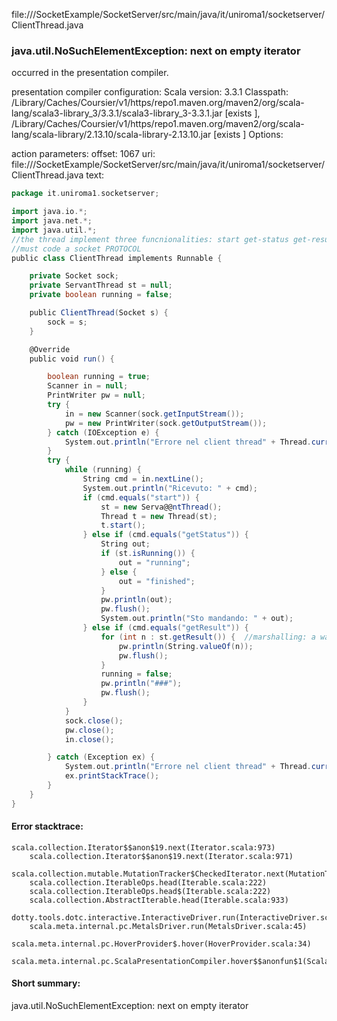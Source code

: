 file://<WORKSPACE>/SocketExample/SocketServer/src/main/java/it/uniroma1/socketserver/ClientThread.java
### java.util.NoSuchElementException: next on empty iterator

occurred in the presentation compiler.

presentation compiler configuration:
Scala version: 3.3.1
Classpath:
<HOME>/Library/Caches/Coursier/v1/https/repo1.maven.org/maven2/org/scala-lang/scala3-library_3/3.3.1/scala3-library_3-3.3.1.jar [exists ], <HOME>/Library/Caches/Coursier/v1/https/repo1.maven.org/maven2/org/scala-lang/scala-library/2.13.10/scala-library-2.13.10.jar [exists ]
Options:



action parameters:
offset: 1067
uri: file://<WORKSPACE>/SocketExample/SocketServer/src/main/java/it/uniroma1/socketserver/ClientThread.java
text:
```scala
package it.uniroma1.socketserver;

import java.io.*;
import java.net.*;
import java.util.*;
//the thread implement three funcnionalities: start get-status get-result => how to implement it
//must code a socket PROTOCOL
public class ClientThread implements Runnable {

    private Socket sock;
    private ServantThread st = null;
    private boolean running = false;

    public ClientThread(Socket s) {
        sock = s;
    }

    @Override
    public void run() {

        boolean running = true;
        Scanner in = null;
        PrintWriter pw = null;
        try {
            in = new Scanner(sock.getInputStream());
            pw = new PrintWriter(sock.getOutputStream());
        } catch (IOException e) {
            System.out.println("Errore nel client thread" + Thread.currentThread());
        }
        try {
            while (running) {
                String cmd = in.nextLine();
                System.out.println("Ricevuto: " + cmd);
                if (cmd.equals("start")) {
                    st = new Serva@@ntThread();
                    Thread t = new Thread(st);
                    t.start();
                } else if (cmd.equals("getStatus")) {
                    String out;
                    if (st.isRunning()) {
                        out = "running";
                    } else {
                        out = "finished";
                    }
                    pw.println(out);
                    pw.flush();
                    System.out.println("Sto mandando: " + out);
                } else if (cmd.equals("getResult")) {
                    for (int n : st.getResult()) {  //marshalling: a way to format the server response data in a way that the client can handle
                        pw.println(String.valueOf(n));
                        pw.flush();    
                    }
                    running = false;
                    pw.println("###");
                    pw.flush();
                }
            }
            sock.close();
            pw.close();
            in.close();

        } catch (Exception ex) {
            System.out.println("Errore nel client thread" + Thread.currentThread());
            ex.printStackTrace();
        }
    }
}

```



#### Error stacktrace:

```
scala.collection.Iterator$$anon$19.next(Iterator.scala:973)
	scala.collection.Iterator$$anon$19.next(Iterator.scala:971)
	scala.collection.mutable.MutationTracker$CheckedIterator.next(MutationTracker.scala:76)
	scala.collection.IterableOps.head(Iterable.scala:222)
	scala.collection.IterableOps.head$(Iterable.scala:222)
	scala.collection.AbstractIterable.head(Iterable.scala:933)
	dotty.tools.dotc.interactive.InteractiveDriver.run(InteractiveDriver.scala:168)
	scala.meta.internal.pc.MetalsDriver.run(MetalsDriver.scala:45)
	scala.meta.internal.pc.HoverProvider$.hover(HoverProvider.scala:34)
	scala.meta.internal.pc.ScalaPresentationCompiler.hover$$anonfun$1(ScalaPresentationCompiler.scala:352)
```
#### Short summary: 

java.util.NoSuchElementException: next on empty iterator